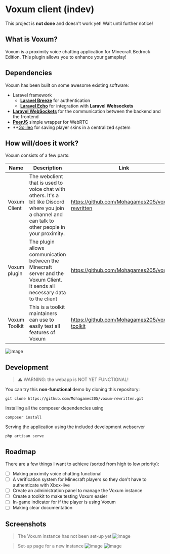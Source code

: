 # Voxum client (indev)

This project is **not done** and doesn't work yet! Wait until further notice!

## What is Voxum?
Voxum is a proximity voice chatting application for Minecraft Bedrock Edition. This plugin allows you to enhance your gameplay!

## Dependencies
Voxum has been built on some awesome existing software:
* Laravel framework
    * **[Laravel Breeze](https://github.com/laravel/breeze)** for authentication
    * **[Laravel Echo](https://github.com/laravel/echo)** for integration with **Laravel Websockets** 
* **[Laravel WebSockets](https://github.com/beyondcode/laravel-websockets)** for the communication between the backend and the frontend
* **[PeerJS](https://github.com/peers/peerjs)** simple wrapper for WebRTC
* **[Golileo](https://github.com/GalactixPE/Golileo) for saving player skins in a centralized system

## How will/does it work?

Voxum consists of a few parts:

| Name | Description | Link |
|-------------|------------| ----- |
| Voxum Client | The webclient that is used to voice chat with others. It's a bit like Discord where you join a channel and can talk to other people in your proximity. | https://github.com/Mohagames205/voxum-rewritten |
| Voxum plugin | The plugin allows communication between the Minecraft server and the Voxum Client. It sends all necessary data to the client | https://github.com/Mohagames205/voxum |
| Voxum Toolkit | This is a toolkit maintainers can use to easily test all features of Voxum | https://github.com/Mohagames205/voxum-toolkit |

![image](https://user-images.githubusercontent.com/40402787/208951578-66c9e1b7-68d6-45c9-9637-b68ce8b197a1.png)

## Development
> ⚠️ WARNING: the webapp is NOT YET FUNCTIONAL!

You can try this **non-functional** demo by cloning this repository:
```
git clone https://github.com/Mohagames205/voxum-rewritten.git 
```

Installing all the composer dependencies using

```
composer install
```

Serving the application using the included development webserver

```
php artisan serve
```

## Roadmap
There are a few things I want to achieve (sorted from high to low priority): 
- [ ] Making proximity voice chatting functional
- [ ] A verification system for Minecraft players so they don't have to authenticate with Xbox-live
- [ ] Create an administration panel to manage the Voxum instance
- [ ] Create a toolkit to make testing Voxum easier
- [ ] In-game indicator for if the player is using Voxum
- [ ] Making clear documentation

## Screenshots

> The Voxum instance has not been set-up yet
![image](https://user-images.githubusercontent.com/40402787/208948138-7f3a92b8-5c40-4715-a9c6-612451fe4999.png)

> Set-up page for a new instance
![image](https://user-images.githubusercontent.com/40402787/208948047-f7fc4579-aaa7-4cd6-b6f1-e13917d31fea.png)
![image](https://user-images.githubusercontent.com/40402787/208948096-fda63712-8db5-4c16-8052-6b597ef4cc38.png)


